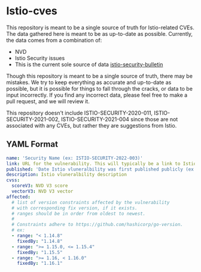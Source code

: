 # Istio-cves

This repository is meant to be a single source of truth for 
Istio-related CVEs. The data gathered here is meant to be as up-to-date
as possible. Currently, the data comes from a combination of:

* NVD
* Istio Security issues
* This is the current sole source of data [istio-security-bulletin](https://istio.io/latest/news/security/)

Though this repository is meant to be a single source of truth,
there may be mistakes. We try to keep everything as accurate and up-to-date
as possible, but it is possible for things to fall through the cracks,
or data to be input incorrectly. If you find any incorrect data, please feel free
to make a pull request, and we will review it.

This repository doesn't include ISTIO-SECURITY-2020-011, ISTIO-SECURITY-2021-002, ISTIO-SECURITY-2021-004 since those are not associated with any CVEs, but rather they are suggestions from Istio.
## YAML Format

```yaml
name: 'Security Name (ex: ISTIO-SECURITY-2022-003)'
link: URL for the vulnerability. This will typically be a link to Istio vluneralbility page.
published: 'Date Istio vluneralbility was first published publicly (ex: 2022-02-22T00:00Z)'
description: Istio vluneralbility description
cvss:
  scoreV3: NVD V3 score
  vectorV3: NVD V3 vector
affected:
  # list of version constraints affected by the vulnerability
  # with corresponding fix version, if it exists.
  # ranges should be in order from oldest to newest.
  #
  # Constraints adhere to https://github.com/hashicorp/go-version.
  # ex:
  - range: "< 1.14.8"
    fixedBy: "1.14.8"
  - range: ">= 1.15.0, <= 1.15.4"
    fixedBy: "1.15.5"
  - range: ">= 1.16, < 1.16.0"
    fixedBy: "1.16.1"
```
